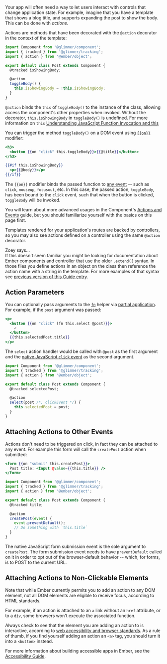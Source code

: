 Your app will often need a way to let users interact with controls that change
application state. For example, imagine that you have a template that shows a
blog title, and supports expanding the post to show the body. This can be done
with _actions_.

Actions are methods that have been decorated with the `@action` decorator in
the context of the template:

```javascript {data-filename=app/components/post/component.js}
import Component from '@glimmer/component';
import { tracked } from '@glimmer/tracking';
import { action } from '@ember/object';

export default class Post extends Component {
  @tracked isShowingBody;

  @action
  toggleBody() {
    this.isShowingBody = !this.isShowingBody;
  }
}
```

`@action` binds the `this` of `toggleBody()` to the instance of the class, allowing access the component's other properties when invoked. Without the decorator, `this.isShowingBody` in `toggleBody()` is undefined. For more information on `this` [Understanding JavaScript Function Invocation and this](https://yehudakatz.com/2011/08/11/understanding-javascript-function-invocation-and-this/)

You can trigger the method `toggleBody()` on a DOM event using
[`{{on}}`](https://api.emberjs.com/ember/3.11/classes/Ember.Templates.helpers/methods/on?anchor=on)
modifier:

```handlebars {data-filename=app/components/post/template.hbs}
<h3>
  <button {{on "click" this.toggleBody}}>{{@title}}</button>
</h3>

{{#if this.isShowingBody}}
  <p>{{@body}}</p>
{{/if}}
```

The `{{on}}` modifier binds the passed function to
[any event](https://developer.mozilla.org/en-US/docs/Web/API/UIEvent) --
such as `click`, `mouseup`, `focusout`, etc.
In this case, the passed action, `toggleBody`, has been bound to
the `click` event, such that when the button is clicked, `toggleBody`
will be invoked.

You will learn about more advanced usages in the Component's [Actions
and Events](../../components/actions-and-events/) guide, but you should
familiarize yourself with the basics on this page first.

Templates rendered for your application's routes are backed by controllers, so
you may also see actions defined on a controller using the same `@action`
decorator.

<div class="cta">
  <div class="cta-note">
    <div class="cta-note-body">
      <div class="cta-note-heading">Zoey says...</div>
      <div class="cta-note-message">
If this doesn't seem familiar you might be looking for documentation
about Ember components and controller that use the older <code>.extend({</code> syntax.
In those files you define actions in an object on the class then reference
the action name with a string in the template.
For more examples of that syntax see <a href="https://guides.emberjs.com/v3.6.0/templates/actions/">previous version of this Guide entry</a>.
      </div>
    </div>
    <img src="/images/mascots/zoey.png" role="presentation" alt="">
  </div>
</div>

## Action Parameters

You can optionally pass arguments to the
[`fn`](https://api.emberjs.com/ember/3.11/classes/Ember.Templates.helpers/methods/on?anchor=fn)
helper via [partial application](https://en.wikipedia.org/wiki/Partial_application).
For example, if the `post` argument was passed:

```handlebars {data-filename=app/components/post/template.hbs}
<p>
  <button {{on "click" (fn this.select @post)}}>
    ✓
  </button>
  {{this.selectedPost.title}}
</p>
```

The `select` action handler would be called with `@post` as the first
argument and the
[native JavaScript `click` event](https://developer.mozilla.org/en-US/docs/Web/API/Element/click_event)
as the second argument.


```javascript {data-filename=app/components/post/component.js}
import Component from '@glimmer/component';
import { tracked } from '@glimmer/tracking';
import { action } from '@ember/object';

export default class Post extends Component {
  @tracked selectedPost;

  @action
  select(post /*, clickEvent */) {
    this.selectedPost = post;
  }
}
```

## Attaching Actions to Other Events

Actions don't need to be triggered on click, in fact they can be attached
to any event. For example this form will
call the `createPost` action when submitted:

```handlebars {data-filename=app/components/post/template.hbs}
<form {{on "submit" this.createPost}}>
  Post title: <Input @value={{this.title}} />
</form>
```

```javascript {data-filename=app/components/post/component.js}
import Component from '@glimmer/component';
import { tracked } from '@glimmer/tracking';
import { action } from '@ember/object';

export default class Post extends Component {
  @tracked title;

  @action
  createPost(event) {
    event.preventDefault();
    // Do something with `this.title`
  }
}
```

The native JavaScript form submission event is the sole argument to
`createPost`. The form submission event needs to have `preventDefault`
called on it in order to opt out of the browser-default behavior -- which,
for forms, is to POST to the current URL.

## Attaching Actions to Non-Clickable Elements

Note that while Ember currently permits you to add an action to any DOM
element, not all DOM elements are eligible to receive focus, according to
HTML standards.

For example, if an action is attached to an `a` link
without an `href` attribute, or to a `div`, some browsers won't execute the
associated function.

Always check to see that the element you are adding an action to is interactive, according to
[web accessibility and browser standards](https://developer.mozilla.org/en-US/docs/Web/HTML/Element#Interactive_elements).
As a rule of thumb, if you find yourself adding an action an `<a>` tag, you should turn it into a `<button>` instead.

For more information about building accessible apps in Ember, see the
[Accessibility Guide](../../reference/accessibility-guide/).
